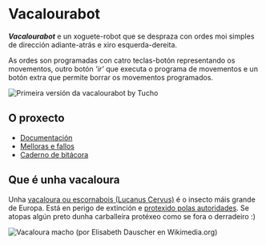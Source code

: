 Vacalourabot
============

*__Vacalourabot__* e un xoguete-robot que se despraza con ordes moi simples de dirección adiante-atrás e xiro esquerda-dereita.

As ordes son programadas con catro teclas-botón representando os movementos, outro botón _'ir'_ que executa o programa de movementos e un botón extra que permite borrar os movementos programados.

![Primeira versión da vacalourabot by Tucho][VAC01]

## O proxecto

* [Documentación](https://github.com/brico-labs/vacalourabot/wiki)
* [Melloras e fallos](https://github.com/brico-labs/vacalourabot/issues)
* [Caderno de bitácora](https://github.com/brico-labs/vacalourabot/wiki/bitacora)

## Que é unha vacaloura

Unha [vacaloura ou escornabois (Lucanus Cervus)][WIK01] é o insecto máis grande de Europa. Está en perigo de extinción e [protexido polas autoridades][PRO01]. Se atopas algún preto dunha carballeira protéxeo como se fora o derradeiro :)

![Vacaloura macho (por Elisabeth Dauscher en Wikimedia.org)][LUC01]

[WIK01]: http://gl.wikipedia.org/wiki/Escornabois
[PRO01]: http://www.magrama.gob.es/es/biodiversidad/temas/conservacion-de-especies-amenazadas/catalogo-nacional-de-especies-amenazadas/

[VAC01]: https://pbs.twimg.com/media/BsSry_hIYAIc1Fp.jpg:small
[LUC01]: http://upload.wikimedia.org/wikipedia/commons/thumb/9/9d/Lucanus_cervus_ed.JPG/320px-Lucanus_cervus_ed.JPG 
